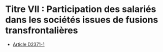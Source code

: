 # Titre VII : Participation des salariés dans les sociétés issues de fusions transfrontalières 


* [Article D2371-1](./LEGIARTI000019719885.md)
